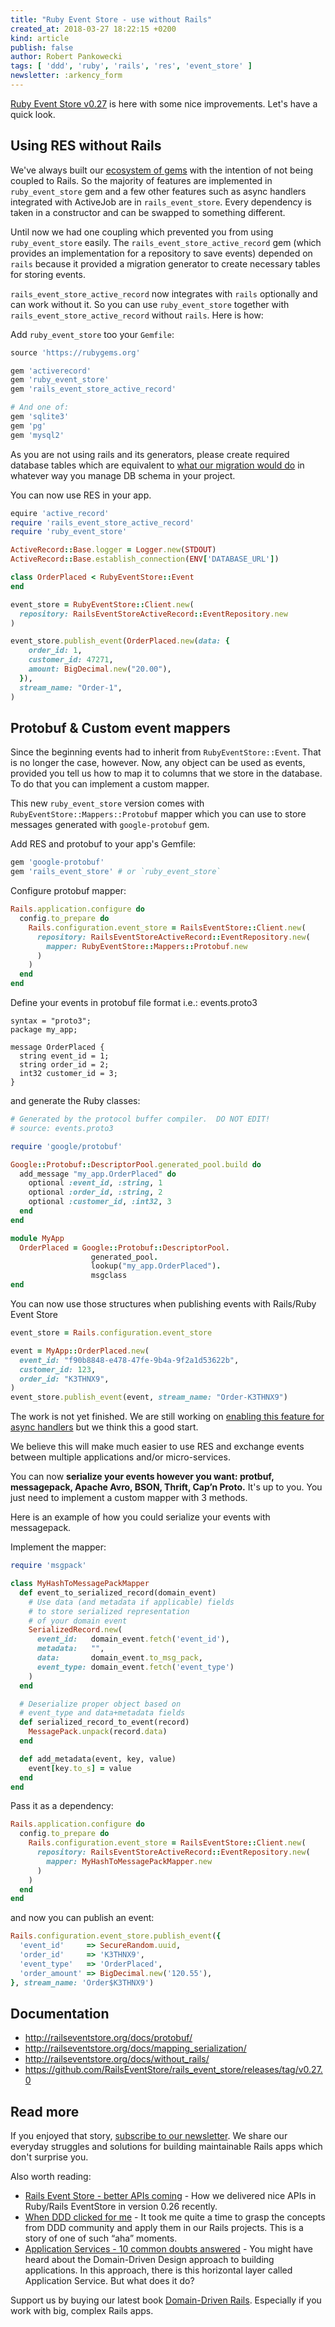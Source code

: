 ```yaml
---
title: "Ruby Event Store - use without Rails"
created_at: 2018-03-27 18:22:15 +0200
kind: article
publish: false
author: Robert Pankowecki
tags: [ 'ddd', 'ruby', 'rails', 'res', 'event_store' ]
newsletter: :arkency_form
---
```


[Ruby Event Store v0.27](https://github.com/RailsEventStore/rails_event_store/releases/tag/v0.27) is here with some nice improvements. Let's have a quick look.

<!-- more -->

## Using RES without Rails

We've always built our [ecosystem of gems](https://github.com/RailsEventStore/rails_event_store/) with the intention of not being coupled to Rails. So the majority of features are implemented in `ruby_event_store` gem and a few other features such as async handlers integrated with ActiveJob are in `rails_event_store`. Every dependency is taken in a constructor and can be swapped to something different.

Until now we had one coupling which prevented you from using `ruby_event_store` easily. The `rails_event_store_active_record` gem (which provides an implementation for a repository to save events) depended on `rails` because it provided a migration generator to create necessary tables for storing events.

`rails_event_store_active_record` now integrates with `rails` optionally and can work without it. So you can use `ruby_event_store` together with `rails_event_store_active_record` without `rails`. Here is how:


Add `ruby_event_store` too your `Gemfile`:

```ruby
source 'https://rubygems.org'

gem 'activerecord'
gem 'ruby_event_store'
gem 'rails_event_store_active_record'

# And one of:
gem 'sqlite3'
gem 'pg'
gem 'mysql2'
```

As you are not using rails and its generators, please create required database tables which are equivalent to [what our migration would do](https://github.com/RailsEventStore/rails_event_store/blob/master/rails_event_store_active_record/lib/rails_event_store_active_record/generators/templates/migration_template.rb) in whatever way you manage DB schema in your project.

You can now use RES in your app.

```ruby
equire 'active_record'
require 'rails_event_store_active_record'
require 'ruby_event_store'

ActiveRecord::Base.logger = Logger.new(STDOUT)
ActiveRecord::Base.establish_connection(ENV['DATABASE_URL'])

class OrderPlaced < RubyEventStore::Event
end

event_store = RubyEventStore::Client.new(
  repository: RailsEventStoreActiveRecord::EventRepository.new
)

event_store.publish_event(OrderPlaced.new(data: {
    order_id: 1,
    customer_id: 47271,
    amount: BigDecimal.new("20.00"),
  }),
  stream_name: "Order-1",
)
```

## Protobuf & Custom event mappers

Since the beginning events had to inherit from `RubyEventStore::Event`. That is no longer the case, however. Now, any object can be used as events, provided you tell us how to map it to columns that we store in the database. To do that you can implement a custom mapper.

This new `ruby_event_store` version comes with `RubyEventStore::Mappers::Protobuf` mapper which you can use to store messages generated with `google-protobuf` gem.

Add RES and protobuf to your app's Gemfile:

```ruby
gem 'google-protobuf'
gem 'rails_event_store' # or `ruby_event_store` 
```

Configure protobuf mapper:

```ruby
Rails.application.configure do
  config.to_prepare do
    Rails.configuration.event_store = RailsEventStore::Client.new(
      repository: RailsEventStoreActiveRecord::EventRepository.new(
        mapper: RubyEventStore::Mappers::Protobuf.new
      )
    )
  end
end
```

Define your events in protobuf file format i.e.: events.proto3

```
syntax = "proto3";
package my_app;

message OrderPlaced {
  string event_id = 1;
  string order_id = 2;
  int32 customer_id = 3;
}
```

and generate the Ruby classes:

```ruby
# Generated by the protocol buffer compiler.  DO NOT EDIT!
# source: events.proto3

require 'google/protobuf'

Google::Protobuf::DescriptorPool.generated_pool.build do
  add_message "my_app.OrderPlaced" do
    optional :event_id, :string, 1
    optional :order_id, :string, 2
    optional :customer_id, :int32, 3
  end
end

module MyApp
  OrderPlaced = Google::Protobuf::DescriptorPool.
                  generated_pool.
                  lookup("my_app.OrderPlaced").
                  msgclass
end
```

You can now use those structures when publishing events with Rails/Ruby Event Store 

```ruby
event_store = Rails.configuration.event_store

event = MyApp::OrderPlaced.new(
  event_id: "f90b8848-e478-47fe-9b4a-9f2a1d53622b",
  customer_id: 123,
  order_id: "K3THNX9",
)
event_store.publish_event(event, stream_name: "Order-K3THNX9")
```

The work is not yet finished. We are still working on [enabling this feature for async handlers](https://github.com/RailsEventStore/rails_event_store/issues/228) but we think this a good start.

We believe this will make much easier to use RES and exchange events between multiple applications and/or micro-services.

You can now **serialize your events however you want: protbuf, messagepack, Apache Avro, BSON, Thrift, Cap’n Proto.** It's up to you. You just need to implement a custom mapper with 3 methods.

Here is an example of how you could serialize your events with messagepack. 

Implement the mapper:

```ruby
require 'msgpack'

class MyHashToMessagePackMapper
  def event_to_serialized_record(domain_event)
    # Use data (and metadata if applicable) fields
    # to store serialized representation
    # of your domain event 
    SerializedRecord.new(
      event_id:   domain_event.fetch('event_id'),
      metadata:   "",
      data:       domain_event.to_msg_pack,
      event_type: domain_event.fetch('event_type')
    )
  end

  # Deserialize proper object based on
  # event_type and data+metadata fields
  def serialized_record_to_event(record)
    MessagePack.unpack(record.data)
  end

  def add_metadata(event, key, value)
    event[key.to_s] = value
  end
end
```

Pass it as a dependency:

```ruby
Rails.application.configure do
  config.to_prepare do
    Rails.configuration.event_store = RailsEventStore::Client.new(
      repository: RailsEventStoreActiveRecord::EventRepository.new(
        mapper: MyHashToMessagePackMapper.new
      )
    )
  end
end
```

and now you can publish an event:

```ruby
Rails.configuration.event_store.publish_event({
  'event_id'     => SecureRandom.uuid,
  'order_id'     => 'K3THNX9',
  'event_type'   => 'OrderPlaced',
  'order_amount' => BigDecimal.new('120.55'),
}, stream_name: 'Order$K3THNX9')
```

## Documentation

* http://railseventstore.org/docs/protobuf/
* http://railseventstore.org/docs/mapping_serialization/
* http://railseventstore.org/docs/without_rails/
* https://github.com/RailsEventStore/rails_event_store/releases/tag/v0.27.0

## Read more

If you enjoyed that story, [subscribe to our newsletter](http://arkency.com/newsletter). We share our everyday struggles and solutions for building maintainable Rails apps which don't surprise you.

Also worth reading:

* [Rails Event Store - better APIs coming](/rails-event-store-better-apis-coming/) - How we delivered nice APIs in Ruby/Rails EventStore in version 0.26 recently.
* [When DDD clicked for me](/when-ddd-clicked-for-me/) - It took me quite a time to grasp the concepts from DDD community and apply them in our Rails projects. This is a story of one of such “aha” moments.
* [Application Services - 10 common doubts answered](/application-service-ruby-rails-ddd/) - You might have heard about the Domain-Driven Design approach to building applications. In this approach, there is this horizontal layer called Application Service. But what does it do?

Support us by buying our latest book [Domain-Driven Rails](/domain-driven-rails/). Especially if you work with big, complex Rails apps.